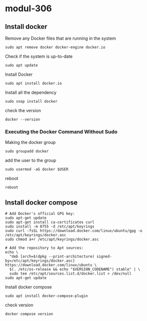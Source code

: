 # modul-306

## Install docker
Remove any Docker files that are running in the system

`sudo apt remove docker docker-engine docker.io`

Check if the system is up-to-date

`sudo apt update`

Install Docker

`sudo apt install docker.io`


Install all the dependency 

`sudo snap install docker`

check the version

`docker --version`

### Executing the Docker Command Without Sudo 
Making the docker group 

`sudo groupadd docker`

add the user to the group

`sudo usermod -aG docker $USER`

reboot

`reboot`


## Install docker compose
```
# Add Docker's official GPG key:
sudo apt-get update
sudo apt-get install ca-certificates curl
sudo install -m 0755 -d /etc/apt/keyrings
sudo curl -fsSL https://download.docker.com/linux/ubuntu/gpg -o /etc/apt/keyrings/docker.asc
sudo chmod a+r /etc/apt/keyrings/docker.asc

# Add the repository to Apt sources:
echo \
  "deb [arch=$(dpkg --print-architecture) signed-by=/etc/apt/keyrings/docker.asc] https://download.docker.com/linux/ubuntu \
  $(. /etc/os-release && echo "$VERSION_CODENAME") stable" | \
  sudo tee /etc/apt/sources.list.d/docker.list > /dev/null
sudo apt-get update
```

Install docker compose

`sudo apt install docker-compose-plugin`

check version 

`docker compose version`
